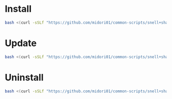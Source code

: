 # Install
```bash
bash <(curl -sSLf "https://github.com/midori01/common-scripts/snell+shadow-tls/raw/main/install.sh")
```

# Update
```bash
bash <(curl -sSLf "https://github.com/midori01/common-scripts/snell+shadow-tls/raw/main/install.sh") update
```

# Uninstall
```bash
bash <(curl -sSLf "https://github.com/midori01/common-scripts/snell+shadow-tls/raw/main/install.sh") uninstall
```
